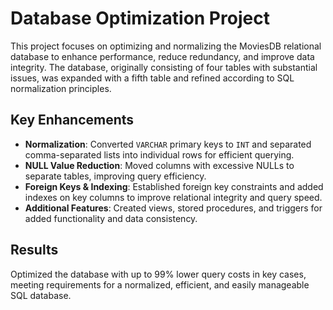 # Database Optimization Project

This project focuses on optimizing and normalizing the MoviesDB relational database to enhance performance, reduce redundancy, and improve data integrity. The database, originally consisting of four tables with substantial issues, was expanded with a fifth table and refined according to SQL normalization principles.

## Key Enhancements
- **Normalization**: Converted `VARCHAR` primary keys to `INT` and separated comma-separated lists into individual rows for efficient querying.
- **NULL Value Reduction**: Moved columns with excessive NULLs to separate tables, improving query efficiency.
- **Foreign Keys & Indexing**: Established foreign key constraints and added indexes on key columns to improve relational integrity and query speed.
- **Additional Features**: Created views, stored procedures, and triggers for added functionality and data consistency.

## Results
Optimized the database with up to 99% lower query costs in key cases, meeting requirements for a normalized, efficient, and easily manageable SQL database.

